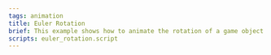 ```yaml
---
tags: animation
title: Euler Rotation
brief: This example shows how to animate the rotation of a game object using the euler game object property.
scripts: euler_rotation.script
---
```

